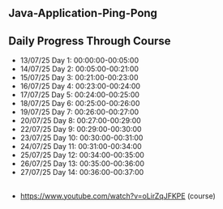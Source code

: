 ## Java-Application-Ping-Pong

## Daily Progress Through Course

* 13/07/25 Day 1: 00:00:00-00:05:00
* 14/07/25 Day 2: 00:05:00-00:21:00
* 15/07/25 Day 3: 00:21:00-00:23:00
* 16/07/25 Day 4: 00:23:00-00:24:00
* 17/07/25 Day 5: 00:24:00-00:25:00
* 18/07/25 Day 6: 00:25:00-00:26:00
* 19/07/25 Day 7: 00:26:00-00:27:00
* 20/07/25 Day 8: 00:27:00-00:29:00
* 22/07/25 Day 9: 00:29:00-00:30:00
* 23/07/25 Day 10: 00:30:00-00:31:00
* 24/07/25 Day 11: 00:31:00-00:34:00
* 25/07/25 Day 12: 00:34:00-00:35:00
* 26/07/25 Day 13: 00:35:00-00:36:00
* 27/07/25 Day 14: 00:36:00-00:37:00






##

* https://www.youtube.com/watch?v=oLirZqJFKPE (course)
